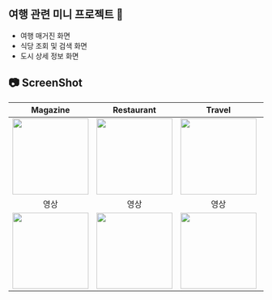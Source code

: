 ## 여행 관련 미니 프로젝트 🌱
- 여행 매거진 화면
- 식당 조회 및 검색 화면
- 도시 상세 정보 화면
## 📷 ScreenShot
|Magazine|Restaurant|Travel|Popular|Map|
|:-:|:-:|:-:|:-:|:-:|
|<img src="https://github.com/yeggrrr/YegrTravelMagazineEX/assets/161591832/0422ac8b-dd76-48ff-b4d5-3dcb87e2084b" width="150"/>|<img src="https://github.com/yeggrrr/YegrTravelMagazineEX/assets/161591832/4a9d7c49-701e-4fc4-a0be-363344bc67c8" width="150"/>|<img src="https://github.com/yeggrrr/YegrTravelMagazineEX/assets/161591832/61e5e633-63e6-4cc8-b2da-7df0065ce284" width="150"/>|<img src="https://github.com/yeggrrr/YegrTravelMagazineEX/assets/161591832/6c1517ef-10fb-4eea-9410-fc70af42c499" width="150"/>|<img src="https://github.com/yeggrrr/YegrTravelMagazineEX/assets/161591832/50032b86-bdd4-4c20-9966-a5a3133ec6e9" width="150"/>|
|영상|영상|영상|영상|영상|
<img src="https://github.com/yeggrrr/YegrTravelMagazineEX/assets/161591832/9c1e9161-00b2-44c8-8d24-25dd3b1ef6eb" width="150"/>|<img src="https://github.com/yeggrrr/YegrTravelMagazineEX/assets/161591832/ff9100be-983b-43f0-9c31-d23ab403c131" width="150"/>|<img src="https://github.com/yeggrrr/YegrTravelMagazineEX/assets/161591832/d662a4d8-ed44-4503-82b7-0fb1ff6eddd6" width="150"/>|<img src="https://github.com/yeggrrr/YegrTravelMagazineEX/assets/161591832/dddc82a2-b9fd-440c-bf10-f36324a9a100" width="150"/>|<img src="https://github.com/yeggrrr/YegrTravelMagazineEX/assets/161591832/7150171e-2515-42bc-b013-e62ba03ca64a" width="150"/>|

